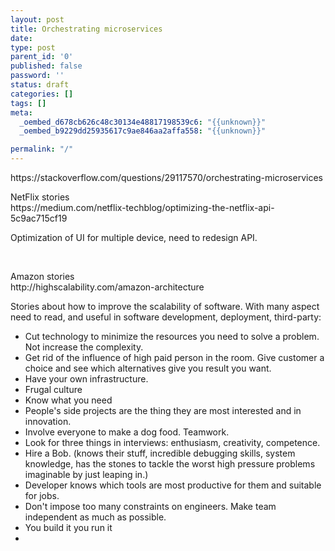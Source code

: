 ```yaml
---
layout: post
title: Orchestrating microservices
date: 
type: post
parent_id: '0'
published: false
password: ''
status: draft
categories: []
tags: []
meta:
  _oembed_d678cb626c48c30134e48817198539c6: "{{unknown}}"
  _oembed_b9229dd25935617c9ae846aa2affa558: "{{unknown}}"

permalink: "/"
---
```

<p>https://stackoverflow.com/questions/29117570/orchestrating-microservices</p>
<p>NetFlix stories<br />
https://medium.com/netflix-techblog/optimizing-the-netflix-api-5c9ac715cf19</p>
<p>Optimization of UI for multiple device, need to redesign API.</p>
<p>&nbsp;</p>
<p>Amazon stories<br />
http://highscalability.com/amazon-architecture</p>
<p>Stories about how to improve the scalability of software. With many aspect need to read, and useful in software development, deployment, third-party:</p>
<ul>
<li>Cut technology to minimize the resources you need to solve a problem. Not increase the complexity.</li>
<li>Get rid of the influence of high paid person in the room. Give customer a choice and see which alternatives give you result you want.</li>
<li>Have your own infrastructure.</li>
<li>Frugal culture</li>
<li>Know what you need</li>
<li>People's side projects are the thing they are most interested and in innovation.</li>
<li>Involve everyone to make a dog food. Teamwork.</li>
<li>Look for three things in interviews: enthusiasm, creativity, competence.</li>
<li>Hire a Bob. (knows their stuff, incredible debugging skills, system knowledge, has the stones to tackle the worst high pressure problems imaginable by just leaping in.)</li>
<li>Developer knows which tools are most productive for them and suitable for jobs.</li>
<li>Don't impose too many constraints on engineers. Make team independent as much as possible.</li>
<li>You build it you run it</li>
<li></li>
</ul>
